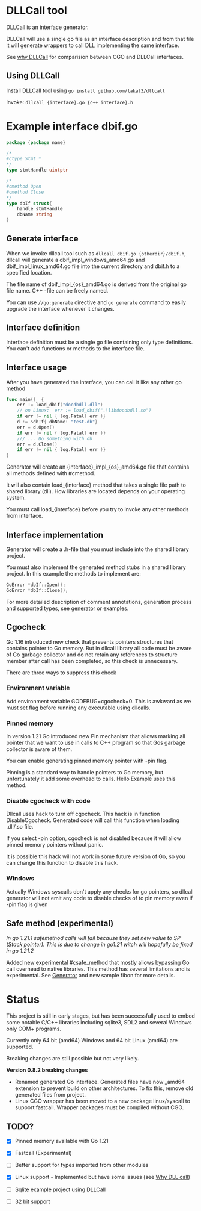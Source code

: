 # DLLCall tool

DLLCall is an interface generator. 

DLLCall will use a single go file as an interface description and
from that file it will generate wrappers to call DLL implementing the same interface.

See [why DLLCall](why.md) for comparision between CGO and DLLCall interfaces.

## Using DLLCall

Install DLLCall tool using `go install github.com/lakal3/dllcall`

Invoke:  `dllcall {interface}.go {c++ interface}.h`

# Example interface dbif.go

```go
package {package name}

/*
#ctype Stmt *
*/
type stmtHandle uintptr

/*
#cmethod Open
#cmethod Close
*/
type dbIf struct{
	handle stmtHandle
	dbName string	
}
```

## Generate interface
When we invoke dllcall tool such as `dllcall dbif.go {otherdir}/dbif.h`, 
dllcall will generate a dbif_impl_windows_amd64.go and dbif_impl_linux_amd64.go file into the current directory and dbif.h to a specified location.

The file name of dbif_impl_{os}_amd64.go is derived from the original go file name. C++ -file can be freely named.

You can use `//go:generate` directive and `go generate` command to easily upgrade the interface whenever it changes.

## Interface definition

Interface definition must be a single go file containing only type definitions. 
You can't add functions or methods to the interface file.

## Interface usage
After you have generated the interface, you can call it like any other go method 

```go
func main()  {
	err := load_dbif("docdbdll.dll") 
	// on Linux:  err := load_dbif(".\libdocdbdll.so") 
	if err != nil { log.Fatal( err )}
	d := &dbIf{ dbName: "test.db"}
	err = d.Open()
	if err != nil { log.Fatal( err )}
	/// ... Do something with db
	err = d.Close()
	if err != nil { log.Fatal( err )}
}
```

Generator will create an {interface}\_impl\_{os}_amd64.go file that contains all methods 
defined with #cmethod. 

It will also contain load\_{interface} method that takes a single file path to shared library (dll).
How libraries are located depends on your operating system.
 
You must call load\_{interface} before you try to invoke any other methods from interface.

## Interface implementation

Generator will create a .h-file that you must include into the shared library project. 

You must also implement the generated method stubs in a shared library project. 
In this example the methods to implement are:
```cpp
GoError *dbIf::Open();
GoError *dbIf::Close();
```

For more detailed description of comment annotations, generation process and supported types, see [generator](generator.md)
or examples.

## Cgocheck

Go 1.16 introduced new check that prevents pointers structures that contains pointer to Go memory.
But in dllcall library all code must be aware of Go garbage collector and do not retain any references
to structure member after call has been completed, so this check is unnecessary.

There are three ways to suppress this check

### Environment variable

Add environment variable GODEBUG=cgocheck=0. This is awkward as we must set flag before running any executable using dllcalls.

### Pinned memory
In version 1.21 Go introduced new Pin mechanism that allows marking all pointer that we want to use in calls to C++ program so
that Gos garbage collector is aware of them. 

You can enable generating pinned memory pointer with -pin flag. 

Pinning is a standard way to handle pointers to Go memory, but unfortunately it add some overhead to calls. Hello Example uses this method.

### Disable cgocheck with code

Dllcall uses hack to turn off cgocheck. This hack is in function DisableCgocheck. 
Generated code will call this function when loading .dll/.so file.

If you select -pin option, cgocheck is not disabled because it will allow pinned memory pointers without panic.

It is possible this hack will not work in some future version of Go, so you can change this function
to disable this hack. 

### Windows

Actually Windows syscalls don't apply any checks for go pointers, so dllcall generator will
not emit any code to disable checks of to pin memory even if -pin flag is given


## Safe method (experimental)

*In go 1.21.1 safemethod calls will fail because they set new value to SP (Stack pointer). 
This is due to change in go1.21 witch will hopefully be fixed in go 1.21.2*

Added new experimental \#csafe_method that mostly allows bypassing Go call overhead to native libraries.
This method has several limitations and is experimental. See [Generator](generator.md) and new sample fibon for more details.


# Status
This project is still in early stages, but has been successfully used to embed some
notable C/C++ libraries including sqlite3, SDL2 and several Windows only COM+ programs.

Currently only 64 bit (amd64) Windows and 64 bit Linux (amd64) are supported. 

Breaking changes are still possible but not very likely.

**Version 0.8.2 breaking changes**
- Renamed generated Go interface. Generated files have now _amd64 extension to prevent build on other architectures. 
To fix this, remove old generated files from project.
- Linux CGO wrapper has been moved to a new package linux/syscall to support fastcall. Wrapper packages must be compiled without CGO.

   

## TODO?
- [x] Pinned memory available with Go 1.21
- [x] Fastcall (Experimental)
- [ ] Better support for types imported from other modules
- [x] Linux support - Implemented but have some issues (see [Why DLL call](why.md))
- [ ] Sqlite example project using DLLCall
- [ ] 32 bit support 






  


